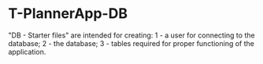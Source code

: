 # T-PlannerApp-DB

"DB - Starter files" are intended for creating:
1 - a user for connecting to the database;
2 - the database;
3 - tables required for proper functioning of the application.

